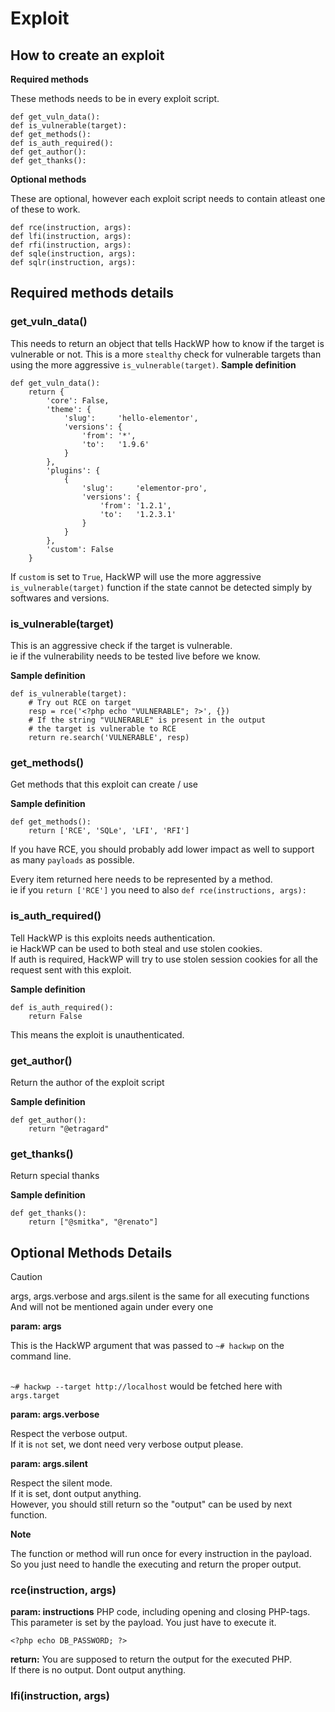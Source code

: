 # Exploit
## How to create an exploit

**Required methods**

These methods needs to be in every exploit script.
```
def get_vuln_data():
def is_vulnerable(target):
def get_methods():
def is_auth_required():
def get_author():
def get_thanks():
```

**Optional methods**

These are optional, however each exploit script needs to contain atleast one of these to work.
```
def rce(instruction, args):
def lfi(instruction, args):
def rfi(instruction, args):
def sqle(instruction, args):
def sqlr(instruction, args):
```

## Required methods details

### get_vuln_data()
This needs to return an object that tells HackWP how to know if the target is vulnerable or not. This is a more `stealthy` check for vulnerable targets than using the more aggressive `is_vulnerable(target)`.
**Sample definition**
```
def get_vuln_data():
    return {
        'core': False,
        'theme': {
            'slug':     'hello-elementor',
            'versions': {
                'from': '*',
                'to':   '1.9.6'
            }
        },
        'plugins': {
            {
                'slug':     'elementor-pro',
                'versions': {
                    'from': '1.2.1',
                    'to':   '1.2.3.1'
                }
            }
        },
        'custom': False
    }
```
If `custom` is set to `True`, HackWP will use the more aggressive `is_vulnerable(target)` function if the state cannot be detected simply by softwares and versions.

### is_vulnerable(target)
This is an aggressive check if the target is vulnerable.<br />
ie if the vulnerability needs to be tested live before we know.

**Sample definition**
```
def is_vulnerable(target):
    # Try out RCE on target
    resp = rce('<?php echo "VULNERABLE"; ?>', {})
    # If the string "VULNERABLE" is present in the output
    # the target is vulnerable to RCE
    return re.search('VULNERABLE', resp)
```

### get_methods()
Get methods that this exploit can create / use

**Sample definition**
```
def get_methods():
    return ['RCE', 'SQLe', 'LFI', 'RFI']
```
If you have RCE, you should probably add lower impact as well to support as many `payloads` as possible.<br />

Every item returned here needs to be represented by a method.<br />
ie if you `return ['RCE']` you need to also `def rce(instructions, args):`

### is_auth_required()
Tell HackWP is this exploits needs authentication.<br />
ie HackWP can be used to both steal and use stolen cookies.<br />
If auth is required, HackWP will try to use stolen session cookies for all the request sent with this exploit.

**Sample definition**
```
def is_auth_required():
    return False
```
This means the exploit is unauthenticated.

### get_author()
Return the author of the exploit script

**Sample definition**
```
def get_author():
    return "@etragard"
```

### get_thanks()
Return special thanks

**Sample definition**
```
def get_thanks():
    return ["@smitka", "@renato"]
```


## Optional Methods Details

>[!CAUTION]
>args, args.verbose and args.silent is the same for all executing functions<br />
>And will not be mentioned again under every one

**param: args**

This is the HackWP argument that was passed to `~# hackwp` on the command line.<br /><br />

`~# hackwp --target http://localhost` would be fetched here with `args.target`

**param: args.verbose**

Respect the verbose output.<br />
If it is `not` set, we dont need very verbose output please.

**param: args.silent**

Respect the silent mode.<br />
If it is set, dont output anything.<br />
However, you should still return so the "output" can be used by next function.

**Note**

The function or method will run once for every instruction in the payload.<br />
So you just need to handle the executing and return the proper output.

### rce(instruction, args)

**param: instructions**
PHP code, including opening and closing PHP-tags.<br />
This parameter is set by the payload. You just have to execute it.
```
<?php echo DB_PASSWORD; ?>
```

**return:**
You are supposed to return the output for the executed PHP.<br />
If there is no output. Dont output anything.

### lfi(instruction, args)

